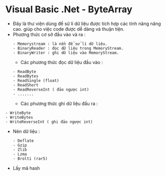 # Visual Basic .Net - ByteArray
* Đây là thư viện dùng để sử lí dữ liệu được tích hợp các tính năng nâng cao. giúp cho việc code được dễ dàng và thuận tiện.
* Phương thức cơ sở đầu vào và ra :
  ```
  - Memorystream : là nền để sử lí dữ liệu.
  - BinaryReader : đọc dữ liệu trong MemoryStream.
  - BinaryWriter : ghi dữ liệu vào MemoryStream.
  ```
  * Các phương thức đọc dữ liệu đầu vào :
  ```
  - ReadByte
  - ReadBytes
  - ReadSingle (float)
  - ReadShort
  - ReadReverseInt ( đảo ngược int)
  - .......
  ```
  * Các phương thức ghi dữ liệu đầu ra :
```
- WriteByte
- WriteBytes
- WriteReverseInt ( ghi đảo ngược int)
```
* Nén dữ liệu : 
  ```
  - Deflate
  - Gzip
  - Zlib
  - Lzma
  - Brolti (rar5)
  ```
* Lấy mã hash
